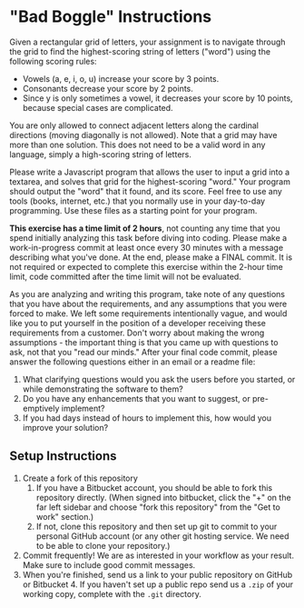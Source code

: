 # "Bad Boggle" Instructions

Given a rectangular grid of letters, your assignment is to navigate through the grid to find the highest-scoring string of letters ("word") using the following scoring rules:

* Vowels (a, e, i, o, u) increase your score by 3 points.
* Consonants decrease your score by 2 points.
* Since y is only sometimes a vowel, it decreases your score by 10 points, because special cases are complicated.

You are only allowed to connect adjacent letters along the cardinal directions (moving diagonally is not allowed). Note that a grid may have more than one solution. This does not need to be a valid word in any language, simply a high-scoring string of letters.

Please write a Javascript program that allows the user to input a grid into a textarea, and solves that grid for the highest-scoring "word." Your program should output the "word" that it found, and its score. Feel free to use any tools (books, internet, etc.) that you normally use in your day-to-day programming. Use these files as a starting point for your program.

**This exercise has a time limit of 2 hours**, not counting any time that you spend initially analyzing this task before diving into coding. Please make a work-in-progress commit at least once every 30 minutes with a message describing what you've done. At the end, please make a FINAL commit. It is not required or expected to complete this exercise within the 2-hour time limit, code committed after the time limit will not be evaluated.

As you are analyzing and writing this program, take note of any questions that you have about the requirements, and any assumptions that you were forced to make. We left some requirements intentionally vague, and would like you to put yourself in the position of a developer receiving these requirements from a customer. Don't worry about making the wrong assumptions - the important thing is that you came up with questions to ask, not that you "read our minds." After your final code commit, please answer the following questions either in an email or a readme file:

1. What clarifying questions would you ask the users before you started, or while demonstrating the software to them?
2. Do you have any enhancements that you want to suggest, or pre-emptively implement?
3. If you had days instead of hours to implement this, how would you improve your solution?

## Setup Instructions

1. Create a fork of this repository
	1. If you have a Bitbucket account, you should be able to fork this repository directly. (When signed into bitbucket, click the "+" on the far left sidebar and choose "fork this repository" from the "Get to work" section.)
	2. If not, clone this repository and then set up git to commit to your personal GitHub account (or any other git hosting service. We need to be able to clone your repository.)
2. Commit frequently! We are as interested in your workflow as your result.  Make sure to include good commit messages. 
3. When you're finished, send us a link to your public repository on GitHub or Bitbucket
	4. If you haven't set up a public repo send us a `.zip` of your working copy, complete with the `.git` directory.  